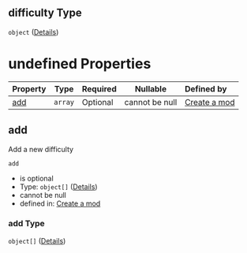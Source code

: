 ## difficulty Type

`object` ([Details](generic-properties-difficulty.md))

# undefined Properties

| Property    | Type    | Required | Nullable       | Defined by                                                                                                                                            |
| :---------- | ------- | -------- | -------------- | :---------------------------------------------------------------------------------------------------------------------------------------------------- |
| [add](#add) | `array` | Optional | cannot be null | [Create a mod](generic-properties-difficulty-properties-add.md "http&#x3A;//www.city-game-studio.com/mod.json#/properties/difficulty/properties/add") |

## add

Add a new difficulty


`add`

-   is optional
-   Type: `object[]` ([Details](generic-properties-difficulty-properties-add-items.md))
-   cannot be null
-   defined in: [Create a mod](generic-properties-difficulty-properties-add.md "http&#x3A;//www.city-game-studio.com/mod.json#/properties/difficulty/properties/add")

### add Type

`object[]` ([Details](generic-properties-difficulty-properties-add-items.md))
